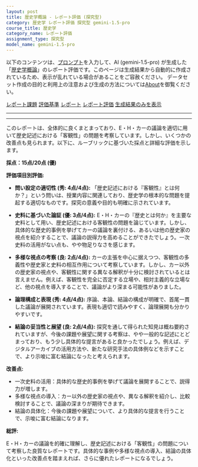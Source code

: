 ```yaml
---
layout: post
title: 歴史学概論 - レポート評価 (探究型)
category: 歴史学 レポート評価 探究型 gemini-1.5-pro
course_title: 歴史学
category_name: レポート評価
assignment_type: 探究型
model_name: gemini-1.5-pro
---
```


以下のコンテンツは、[プロンプト](https://github.com/takedatoshiyuki/synthetic_assignments/tree/main/generated/歴史学/gemini-1.5-pro/prompt_レポート評価-探究型.md)を入力して、AI (gemini-1.5-pro) が生成した「[歴史学概論](/contents/歴史学/)」のレポート評価です。このページは生成結果から自動的に作成されているため、表示が乱れている場合があることをご容赦ください。
データセット作成の目的と利用上の注意および生成の方法については[About](/About)を御覧ください。

[レポート課題](../レポート課題-探究型)
[評価基準](../評価基準-探究型)
[レポート](../レポート-探究型)
[レポート評価](../レポート評価-探究型)
[生成結果のみを表示](https://github.com/takedatoshiyuki/synthetic_assignments/tree/main/generated/歴史学/gemini-1.5-pro/レポート評価-探究型.md)
  

***
***
  
このレポートは、全体的に良くまとまっており、E・H・カーの議論を適切に用いて歴史記述における「客観性」の問題を考察しています。しかし、いくつかの改善点も見られます。以下に、ルーブリックに基づいた採点と詳細な評価を示します。

**採点：15点/20点 (優)**

**評価項目別評価:**

* **問い設定の適切性 (秀: 4点/4点):**  「歴史記述における『客観性』とは何か？」という問いは、授業内容に関連しており、歴史学の根本的な問題を提起する適切なものです。探究の意義や目的も明確に示されています。

* **史料に基づいた論証 (優: 3点/4点):** E・H・カーの『歴史とは何か』を主要な史料として用い、歴史記述における客観性の問題を論じています。しかし、具体的な歴史的事例を挙げてカーの議論を裏付ける、あるいは他の歴史家の視点を紹介することで、議論の説得力を高めることができたでしょう。一次史料の活用がない点も、やや物足りなさを感じます。

* **多様な視点の考察 (良: 2点/4点):** カーの主張を中心に据えつつ、客観性の多義性や歴史家と史料の相互作用について考察しています。しかし、カー以外の歴史家の視点や、客観性に関する異なる解釈が十分に検討されているとは言えません。例えば、客観性を完全に否定する立場や、相対主義的な立場など、他の視点を導入することで、議論がより深まる可能性がありました。

* **論理構成と表現 (秀: 4点/4点):** 序論、本論、結論の構成が明確で、首尾一貫した議論が展開されています。表現も適切で読みやすく、論理展開も分かりやすいです。

* **結論の妥当性と展望 (良: 2点/4点):** 探究を通して得られた知見は概ね要約されていますが、今後の課題や展望に関する考察は、やや一般的な記述にとどまっており、もう少し具体的な提言があると良かったでしょう。例えば、デジタルアーカイブの活用方法や、新たな研究手法の具体例などを示すことで、より示唆に富む結論になったと考えられます。


**改善点:**

* 一次史料の活用：具体的な歴史的事例を挙げて議論を展開することで、説得力が増します。
* 多様な視点の導入：カー以外の歴史家の視点や、異なる解釈を紹介し、比較検討することで、議論の深まりが期待できます。
* 結論の具体化：今後の課題や展望について、より具体的な提言を行うことで、示唆に富む結論になります。


**総評:**

E・H・カーの議論を的確に理解し、歴史記述における「客観性」の問題について考察した良質なレポートです。具体的な事例や多様な視点の導入、結論の具体化といった改善点を踏まえれば、さらに優れたレポートになるでしょう。
